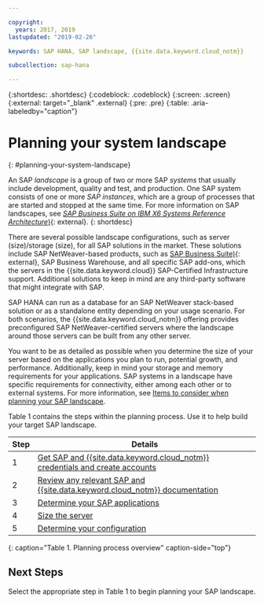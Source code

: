 ```yaml
---

copyright:
  years: 2017, 2019
lastupdated: "2019-02-26"

keywords: SAP HANA, SAP landscape, {{site.data.keyword.cloud_notm}}

subcollection: sap-hana

---
```


{:shortdesc: .shortdesc}
{:codeblock: .codeblock}
{:screen: .screen}
{:external: target="_blank" .external}
{:pre: .pre}
{:table: .aria-labeledby="caption"}

# Planning your system landscape
{: #planning-your-system-landscape}

An SAP *landscape* is a group of two or more SAP *systems* that usually include development, quality and test, and production. One SAP system consists of one or more *SAP instances*, which are a group of processes that are started and stopped at the same time. For more information on SAP landscapes, see [*SAP Business Suite on IBM X6 Systems Reference Architecture*)](https://lenovopress.com/redp5073.pdf){: external}.
{: shortdesc}

There are several possible landscape configurations, such as server (size)/storage (size), for all SAP solutions in the market. These solutions include SAP NetWeaver-based products, such as [SAP Business Suite)](https://open.sap.com/courses/suitehana1){: external}, SAP Business Warehouse, and all specific SAP add-ons, which the servers in the {{site.data.keyword.cloud}} SAP-Certified Infrastructure support. Additional solutions to keep in mind are any third-party software that might integrate with SAP.

SAP HANA can run as a database for an SAP NetWeaver stack-based solution or as a standalone entity depending on your usage scenario. For both scenarios, the {{site.data.keyword.cloud_notm}} offering provides preconfigured SAP NetWeaver-certified servers where the landscape around those servers can be built from any other server.

You want to be as detailed as possible when you determine the size of your server based on the applications you plan to run, potential growth, and performance. Additionally, keep in mind your storage and memory requirements for your applications. SAP systems in a landscape have specific requirements for connectivity, either among each other or to external systems. For more information, see [Items to consider when planning your SAP landscape](/docs/infrastructure/sap-hana?topic=sap-hana-considerations#considerations).

Table 1 contains the steps within the planning process. Use it to help build your target SAP landscape.

| Step | Details |
| --- | --- |
| 1 | [Get SAP and {{site.data.keyword.cloud_notm}} credentials and create accounts](/docs/infrastructure/sap-hana?topic=sap-hana-get_sap_ibm_credentials#get_sap_ibm_credentials) |
| 2 | [Review any relevant SAP and {{site.data.keyword.cloud_notm}} documentation](/docs/infrastructure/sap-hana?topic=sap-hana-review_doc#review_doc) |
| 3 | [Determine your SAP applications](/docs/infrastructure/sap-hana?topic=sap-hana-3-determining-your-sap-applications#3-determining-your-sap-applications) |
| 4 | [Size the server](/docs/infrastructure/sap-hana?topic=sap-hana-size_the_server#size_the_server) |
| 5 | [Determine your configuration](/docs/infrastructure/sap-hana?topic=sap-hana-determine_configuration#determine_configuration) |
{: caption="Table 1. Planning process overview" caption-side="top"}

## Next Steps

Select the appropriate step in Table 1 to begin planning your SAP landscape.
